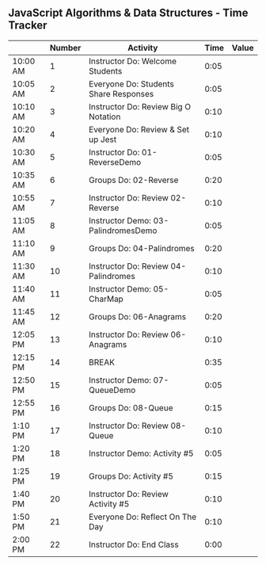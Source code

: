 ## JavaScript Algorithms & Data Structures - Time Tracker

|          | Number | Activity                              | Time | Value |
| -------- | ------ | ------------------------------------- | ---- | ----- |
| 10:00 AM | 1      | Instructor Do: Welcome Students       | 0:05 |       |
| 10:05 AM | 2      | Everyone Do: Students Share Responses | 0:05 |       |
| 10:10 AM | 3      | Instructor Do: Review Big O Notation  | 0:10 |       |
| 10:20 AM | 4      | Everyone Do: Review & Set up Jest     | 0:10 |       |
| 10:30 AM | 5      | Instructor Do: 01-ReverseDemo         | 0:05 |       |
| 10:35 AM | 6      | Groups Do: 02-Reverse                 | 0:20 |       |
| 10:55 AM | 7      | Instructor Do: Review 02-Reverse      | 0:10 |       |
| 11:05 AM | 8      | Instructor Demo: 03-PalindromesDemo   | 0:05 |       |
| 11:10 AM | 9      | Groups Do: 04-Palindromes             | 0:20 |       |
| 11:30 AM | 10     | Instructor Do: Review 04-Palindromes  | 0:10 |       |
| 11:40 AM | 11     | Instructor Demo: 05-CharMap           | 0:05 |       |
| 11:45 AM | 12     | Groups Do: 06-Anagrams                | 0:20 |       |
| 12:05 PM | 13     | Instructor Do: Review 06-Anagrams     | 0:10 |       |
| 12:15 PM | 14     | BREAK                                 | 0:35 |       |
| 12:50 PM | 15     | Instructor Demo: 07-QueueDemo         | 0:05 |       |
| 12:55 PM | 16     | Groups Do: 08-Queue                   | 0:15 |       |
| 1:10 PM  | 17     | Instructor Do: Review 08-Queue        | 0:10 |       |
| 1:20 PM  | 18     | Instructor Demo: Activity #5          | 0:05 |       |
| 1:25 PM  | 19     | Groups Do: Activity #5                | 0:15 |       |
| 1:40 PM  | 20     | Instructor Do: Review Activity #5     | 0:10 |       |
| 1:50 PM  | 21     | Everyone Do: Reflect On The Day       | 0:10 |       |
| 2:00 PM  | 22     | Instructor Do: End Class              | 0:00 |       |
